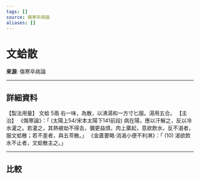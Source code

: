 ```yaml
---
tags: []
source: 傷寒卒病論
aliases: []
---
```


# 文蛤散

**來源**: 傷寒卒病論  

---

## 詳細資料
【製法用量】
文蛤
5兩
右一味，為散，以沸湯和一方寸匕服。湯用五合。
【主治】
《傷寒論》：「
(太陽上54/宋本太陽下141前段)
病在陽，應以汗解之，反以冷水灌之。若灌之，其熱被劫不得去，彌更益煩，肉上粟起，意欲飲水，反不渴者，服文蛤散；若不差者，與五苓散。」
《金匱要略‧消渴小便不利淋》：「
(10)
渴欲飲水不止者，文蛤散主之。」

---

## 比較
